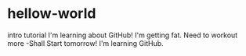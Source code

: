 # hellow-world
intro tutorial
I'm learning about GitHub! 
I'm getting fat.  Need to workout more -Shall Start tomorrow! I'm learning GitHub.
